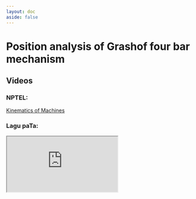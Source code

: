 ```yaml
---
layout: doc
aside: false
---
```


# Position analysis of Grashof four bar mechanism

## Videos

### NPTEL:

[Kinematics of Machines](https://mm-nitk.vlabs.ac.in/exp/position-analysis-grashof/video%20src=%22https://www.youtube.com/embed/MJeRFzs4oRU%22%20%20allowfullscreen)

### Lagu paTa:

<!-- ![](https://youtu.be/ySn0PQEIvYg) -->

<!-- <iframe width="420" height="315" src="https://youtu.be/ySn0PQEIvYg"></iframe> -->
<iframe :class="$style.video" src="https://www.youtube.com/embed/ySn0PQEIvYg"></iframe>

<style module>

  .video {
    aspect-ratio: 304 / 154;
    width: 100%;
    border: none;
  }

</style>
